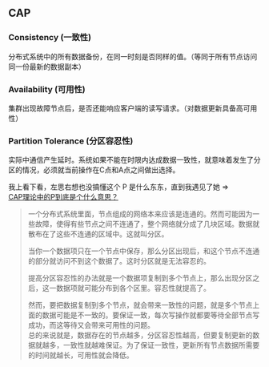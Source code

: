 
## CAP  

### Consistency (一致性)

分布式系统中的所有数据备份，在同一时刻是否同样的值。（等同于所有节点访问同一份最新的数据副本）

### Availability (可用性)

集群出现故障节点后，是否还能响应客户端的读写请求。（对数据更新具备高可用性）

### Partition Tolerance (分区容忍性)

实际中通信产生延时。系统如果不能在时限内达成数据一致性，就意味着发生了分区的情况，必须就当前操作在C点和A点之间做出选择。

我上看下看，左思右想也没搞懂这个 P 是什么东东，直到我遇见了她 =>  
[CAP理论中的P到底是个什么意思？](https://www.zhihu.com/question/54105974/answer/139037688)  

>一个分布式系统里面，节点组成的网络本来应该是连通的。然而可能因为一些故障，使得有些节点之间不连通了，整个网络就分成了几块区域。数据就散布在了这些不连通的区域中。这就叫分区。  
>
>当你一个数据项只在一个节点中保存，那么分区出现后，和这个节点不连通的部分就访问不到这个数据了。这时分区就是无法容忍的。  
>
>提高分区容忍性的办法就是一个数据项复制到多个节点上，那么出现分区之后，这一数据项就可能分布到各个区里。容忍性就提高了。  
>
>然而，要把数据复制到多个节点，就会带来一致性的问题，就是多个节点上面的数据可能是不一致的。要保证一致，每次写操作就都要等待全部节点写成功，而这等待又会带来可用性的问题。  
>总的来说就是，数据存在的节点越多，分区容忍性越高，但要复制更新的数据就越多，一致性就越难保证。为了保证一致性，更新所有节点数据所需要的时间就越长，可用性就会降低。

